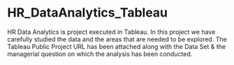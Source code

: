# HR_DataAnalytics_Tableau
HR Data Analytics is project executed in Tableau. In this project we have carefully studied the data and the areas that are needed to be explored.
The Tableau Public Project URL has been attached along with the Data Set & the managerial question on which the analysis has been conducted.
